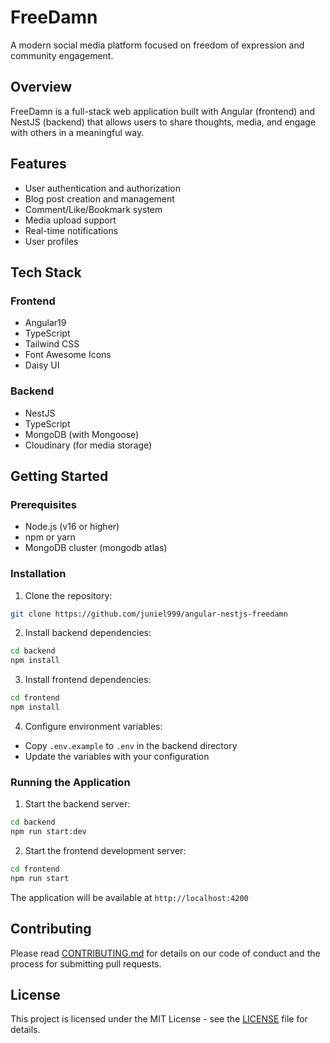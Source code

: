 # FreeDamn

A modern social media platform focused on freedom of expression and community engagement.

## Overview

FreeDamn is a full-stack web application built with Angular (frontend) and NestJS (backend) that allows users to share thoughts, media, and engage with others in a meaningful way.

## Features

- User authentication and authorization
- Blog post creation and management
- Comment/Like/Bookmark system
- Media upload support
- Real-time notifications
- User profiles

## Tech Stack

### Frontend
- Angular19
- TypeScript
- Tailwind CSS
- Font Awesome Icons
- Daisy UI

### Backend
- NestJS
- TypeScript
- MongoDB (with Mongoose)
- Cloudinary (for media storage)

## Getting Started

### Prerequisites
- Node.js (v16 or higher)
- npm or yarn
- MongoDB cluster (mongodb atlas)

### Installation

1. Clone the repository:
```bash
git clone https://github.com/juniel999/angular-nestjs-freedamn
```

2. Install backend dependencies:
```bash
cd backend
npm install
```

3. Install frontend dependencies:
```bash
cd frontend
npm install
```

4. Configure environment variables:
- Copy `.env.example` to `.env` in the backend directory
- Update the variables with your configuration

### Running the Application

1. Start the backend server:
```bash
cd backend
npm run start:dev
```

2. Start the frontend development server:
```bash
cd frontend
npm run start
```

The application will be available at `http://localhost:4200`

## Contributing

Please read [CONTRIBUTING.md](CONTRIBUTING.md) for details on our code of conduct and the process for submitting pull requests.

## License

This project is licensed under the MIT License - see the [LICENSE](LICENSE) file for details.